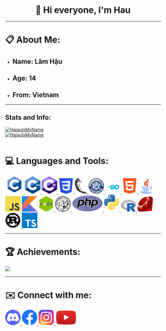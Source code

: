<h1 align="center">👋 Hi everyone, I'm Hau</h1>
<hr>
<h1>📋 About Me:</h1>
<ul>
<li><h2>Name: <strong>Lâm Hậu</strong></h2></li>
<li><h2>Age: <strong>14</strong></h2></li>
<li><h2>From: <strong>Vietnam </strong></h2></li>
</ul>
<hr>
<h2 align="left">Stats and Info:</h2>
<a href="https://github.com/HajauIsMyName" target="_blank"> <img src="https://github-readme-stats.vercel.app/api/top-langs?username=HajauIsMyName&show_icons=true&locale=en&layout=compact" alt="HajauIsMyName" />
<br>
<img src="https://github-readme-stats.vercel.app/api?username=HajauIsMyName&show_icons=true&locale=en" alt="HajauIsMyName" /> </a>
<br><br>
<h1>💻 Languages and Tools:</h1>
<p align="left">
<a href="https://learn.microsoft.com/vi-vn/cpp/c-language/?view=msvc-150" target="_blank"> <img src="image/c.png" height="auto" width="60px" alt="C" /> </a> <a href="https://learn.microsoft.com/vi-vn/cpp/cpp/?view=msvc-160" target="_blank"> <img src="image/c++.png" height="auto" width="50px"alt="C++" /> </a> <a href="https://learn.microsoft.com/en-us/dotnet/csharp/" target="_blank"> <img src="image/csharp.png" height="auto" width="50px"alt="C#" /> </a> <a href="https://developer.mozilla.org/en-US/docs/Web/CSS" target="_blank"> <img src="image/css.png" height="auto" width="50px"alt="CSS" /> </a> <a href="https://flask.palletsprojects.com/en/2.2.x/" target="_blank"> <img src="image/flask.png" height="auto" width="40px" alt="Flask" /> </a> <a href="https://www.freepascal.org/docs.html" target="_blank"> <img src="image/freepascal.png" height="auto" width="50px"alt="Free Pascal" /> </a> <a href="https://go.dev/doc/" target="_blank"> <img src="image/go.png" height="auto" width="50px"alt="Go" /> </a> <a href="https://developer.mozilla.org/en-US/docs/Web/HTML" target="_blank"> <img src="image/html.png" height="auto" width="50px"alt="HTML" /> </a> <a href="https://docs.oracle.com/en/java/" target="_blank"> <img src="image/java.png" height="auto" width="50px"alt="Java" /> </a> <a href="https://developer.mozilla.org/en-US/docs/Web/JavaScript" target="_blank"> <img src="image/javascript.png" height="auto" width="50px"alt="Javascript" /> </a> <a href="https://kotlinlang.org/docs/kotlin-doc.html" target="_blank"> <img src="image/kotlin.png" height="auto" width="50px"alt="Kotlin" /> </a> <a href="https://nodejs.org/en/docs/" target="_blank"> <img src="image/nodejs.png" height="auto" width="50px"alt="Nodejs" /> </a> <a href="https://perldoc.perl.org/" target="_blank"> <img src="image/perl.png" height="auto" width="50px"alt="Perl" /> </a> <a href="https://www.php.net/docs.php" target="_blank"> <img src="image/php.png" height="auto" width="100px" " alt="PHP" /> </a> <a href="https://docs.python.org/3/" target="_blank"> <img src="image/python.png" height="auto" width="50px"alt="Python" /> </a> <a href="https://www.r-project.org/other-docs.html" target="_blank"> <img src="image/r.png" height="auto" width="50px"alt="R" /> </a> <a href="https://ruby-doc.org/" target="_blank"> <img src="image/ruby.png" height="auto" width="50px"alt="Ruby" /> </a> <a href="https://www.rust-lang.org/learn" target="_blank"> <img src="image/rust.png" height="auto" width="50px"alt="Rust" /> </a> <a href="https://www.typescriptlang.org/docs/" target="_blank"> <img src="image/typescript.png" style="height: 50pxp; width: 50px;" alt="Typescript" /> </a>
</p>
<hr>
<h1>🏆 Achievements:</h1>
<img src="https://github-profile-trophy.vercel.app/?username=HajauIsMyName&theme=onedark" />
<hr>
<h1>✉️ Connect with me:</h1>
<p align="left">
<a href="https://discord.gg/invite/cpvKMUKQTy" target="_blank"> <img src="image/discord.png" height="auto" width="50px" style="border-radius: 50%" alt="Discord" /> </a> 
<a href="https://facebook.com/hajauismyname" target="_blank"> <img src="image/facebook.png" style="height: 50px;" alt="Facebook" /> </a> 
<a href="https://www.instagram.com/haudayne1805/" target="_blank"> <img src="image/instagram.png" height="auto" width="50px" alt="Instagram" /> </a>
<a href="https://www.youtube.com/channel/UC-e89VlRA5b96Gdw9kIIMcg" target="_blank"> <img src="image/youtube.png" height="auto" width="70px" alt="Youtube" /> </a>
</p>
